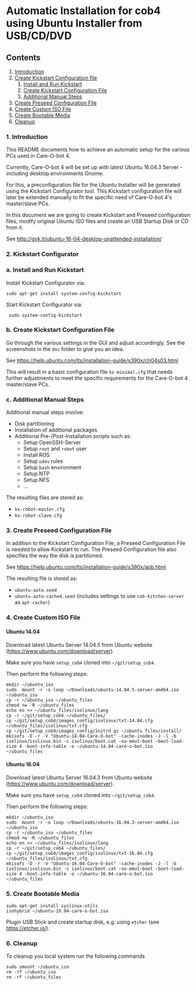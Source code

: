 
# Automatic Installation for cob4 using Ubuntu Installer from USB/CD/DVD

## Contents

1. <a href="#Introduction">Introduction</a>
2. <a href="#Create Kickstart Configuration file">Create Kickstart Configuration file</a>
     1. <a href="#Install and Run Kickstart">Install and Run Kickstart</a>
     2. <a href="#Create Kickstart Configuration File">Create Kickstart Configuration File</a>
     2. <a href="#Additional Manual Steps">Additional Manual Steps</a>
3. <a href="#Create Preseed Configuration File">Create Preseed Configuration File</a>
4. <a href="#Create Custom ISO File">Create Custom ISO File</a>
5. <a href="#Create Bootable Media">Create Bootable Media</a>
6. <a href="#Cleanup">Cleanup</a>

### 1. Introduction <a id="Introduction"/>
This README documents how to achieve an automatic setup for the various PCs used in Care-O-bot 4.

Currently, Care-O-bot 4 will be set up with latest Ubuntu 16.04.3 Server - including desktop environments Gnome.

For this, a preconfiguration file for the Ubuntu Installer will be generated using the Kickstart Configurator tool.
This Kickstart configuration file will later be extended manually to fit the specific need of Care-O-bot 4's master/slave PCs.

In this document we are going to create Kickstart and Preseed configuration files, modify original Ubuntu ISO files and create an USB Startup Disk or CD from it.

See http://gyk.lt/ubuntu-16-04-desktop-unattended-installation/

### 2. Kickstart Configurator<a id="Create Kickstart Configuration file"/>
### a. Install and Run Kickstart <a id="Install and Run Kickstart"/>

Install Kickstart Configurator via:
```
sudo apt-get install system-config-kickstart
```
Start Kickstart Configurator via:
```
 sudo system-config-kickstart
```

### b. Create Kickstart Configuration File <a id="Create Kickstart Configuration File"/>
Go through the various settings in the GUI and adjust accordingly. See the screenshots in the `doc` folder to give you an idea.

See https://help.ubuntu.com/lts/installation-guide/s390x/ch04s03.html

This will result in a basic configuration file `ks-minimal.cfg` that needs further adjustments to meet the specific requirements for the Care-O-bot 4 master/slave PCs.

### c. Additional Manual Steps <a id="Additional Manual Steps"/>
Additional manual steps involve:
 - Disk partitioning
 - Installation of additional packages
 - Additional Pre-/Post-Installation scripts such as:
    - Setup OpenSSH-Server
    - Setup `root` and `robot` user
    - Install ROS
    - Setup `udev` rules
    - Setup `bash` environment
    - Setup NTP
    - Setup NFS
    - ...

The resulting files are stored as:
 - `ks-robot-master.cfg`
 - `ks-robot-slave.cfg`

### 3. Create Preseed Configuration File <a id="Create Preseed Configuration File"/>

In addition to the Kickstart Configuration File, a Preseed Configuration File is needed to allow Kickstart to run. The Preseed Configuration file also specifies the way the disk is partitioned.

See https://help.ubuntu.com/lts/installation-guide/s390x/apb.html

The resulting file is stored as:
 - `ubuntu-auto.seed`
 - `ubuntu-auto-cached.seed` (includes settings to use `cob-kitchen-server` as `apt-cacher`)

### 4. Create Custom ISO File <a id="Create Custom ISO File"/>
#### Ubuntu 14.04
Download latest Ubuntu Server 14.04.5 from Ubuntu website (https://www.ubuntu.com/download/server).

Make sure you have `setup_cob4` cloned into `~/git/setup_cob4`.

Then perform the following steps:
```
mkdir ~/ubuntu_iso
sudo  mount -r -o loop ~/Downloads/ubuntu-14.04.5-server-amd64.iso ~/ubuntu_iso
cp -r ~/ubuntu_iso ~/ubuntu_files
chmod +w -R ~/ubuntu_files
echo en >> ~/ubuntu_files/isolinux/lang
cp -r ~/git/setup_cob4 ~/ubuntu_files/
cp ~/git/setup_cob4/images_config/isolinux/txt-14.04.cfg ~/ubuntu_files/isolinux/txt.cfg
cp ~/git/setup_cob4/images_config/initrd.gz ~/ubuntu_files/install/
mkisofs -D -r -V "Ubuntu-14.04-Care-O-bot" -cache-inodes -J -l -b isolinux/isolinux.bin -c isolinux/boot.cat -no-emul-boot -boot-load-size 4 -boot-info-table -o ~/ubuntu-14.04-care-o-bot.iso ~/ubuntu_files
```

#### Ubuntu 16.04
Download latest Ubuntu Server 16.04.3 from Ubuntu website (https://www.ubuntu.com/download/server).

Make sure you have `setup_cob4` cloned into `~/git/setup_cob4`.

Then perform the following steps:
```
mkdir ~/ubuntu_iso
sudo  mount -r -o loop ~/Downloads/ubuntu-16.04.3-server-amd64.iso ~/ubuntu_iso
cp -r ~/ubuntu_iso ~/ubuntu_files
chmod +w -R ~/ubuntu_files
echo en >> ~/ubuntu_files/isolinux/lang
cp -r ~/git/setup_cob4 ~/ubuntu_files/
cp ~/git/setup_cob4/images_config/isolinux/txt-16.04.cfg ~/ubuntu_files/isolinux/txt.cfg
mkisofs -D -r -V "Ubuntu-16.04-Care-O-bot" -cache-inodes -J -l -b isolinux/isolinux.bin -c isolinux/boot.cat -no-emul-boot -boot-load-size 4 -boot-info-table -o ~/ubuntu-16.04-care-o-bot.iso ~/ubuntu_files
```

### 5. Create Bootable Media <a id="Create Bootable Media"/>
```
sudo apt-get install syslinux-utils
isohybrid ~/ubuntu-1X.04-care-o-bot.iso
```

Plugin USB Stick and create startup disk, e.g. using `etcher` (see https://etcher.io/).


### 6. Cleanup <a id="Cleanup"/>
To cleanup you local system run the following commands
```
sudo umount ~/ubuntu_iso
rm -rf ~/ubuntu_iso
rm -rf ~/ubuntu_files
```
